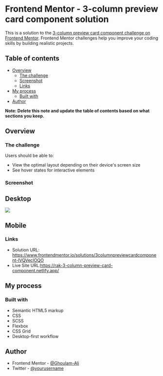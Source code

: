 # Frontend Mentor - 3-column preview card component solution

This is a solution to the [3-column preview card component challenge on Frontend Mentor](https://www.frontendmentor.io/challenges/3column-preview-card-component-pH92eAR2-). Frontend Mentor challenges help you improve your coding skills by building realistic projects. 

## Table of contents

- [Overview](#overview)
  - [The challenge](#the-challenge)
  - [Screenshot](#screenshot)
  - [Links](#links)
- [My process](#my-process)
  - [Built with](#built-with)
- [Author](#author)


**Note: Delete this note and update the table of contents based on what sections you keep.**

## Overview

### The challenge

Users should be able to:

- View the optimal layout depending on their device's screen size
- See hover states for interactive elements

### Screenshot

## Desktop
![](./screenshot.jpg)

## Mobile
[](./screenshot.jpg)

### Links

- Solution URL: https://www.frontendmentor.io/solutions/3columnpreviewcardcomponent-IVQVecIOQO
- Live Site URL:https://rak-3-column-preview-card-component.netlify.app/

## My process

### Built with

- Semantic HTML5 markup
- CSS 
- SCSS
- Flexbox
- CSS Grid
- Desktop-first workflow


## Author

  - Frontend Mentor - [@Ghoulam-Ali](https://www.frontendmentor.io/profile/Ghoulam-Ali)
- Twitter - [@yourusername](https://www.twitter.com/yourusername)


